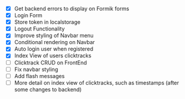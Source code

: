 - [x] Get backend errors to display on Formik forms
- [x] Login Form
- [x] Store token in localstorage
- [x] Logout Functionality
- [x] Improve styling of Navbar menu
- [x] Conditional rendering on Navbar
- [x] Auto login user when registered
- [x] Index View of users clicktracks
- [ ] Clicktrack CRUD on FrontEnd
- [ ] Fix navbar styling
- [ ] Add flash messages
- [ ] More detail on index view of clicktracks, such as timestamps (after some changes to backend)